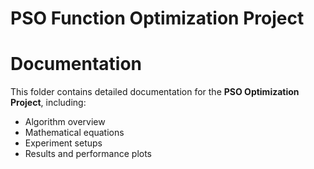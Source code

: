# PSO Function Optimization Project


# Documentation

This folder contains detailed documentation for the **PSO Optimization Project**, including:

- Algorithm overview
- Mathematical equations
- Experiment setups
- Results and performance plots
